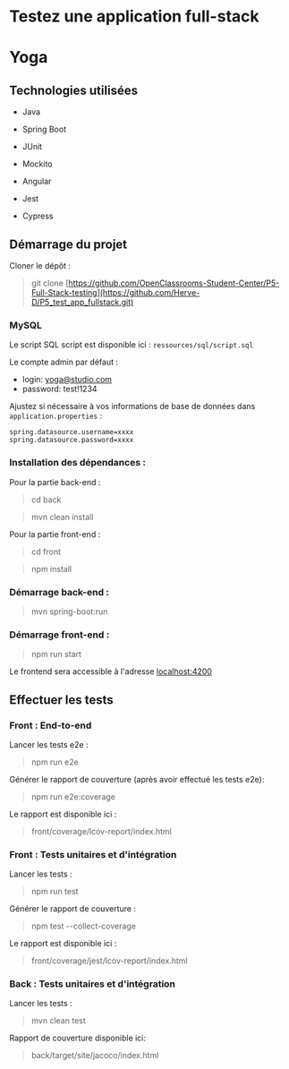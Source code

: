 # Testez une application full-stack

# Yoga

## Technologies utilisées

* Java
* Spring Boot
* JUnit
* Mockito

* Angular
* Jest
* Cypress

## Démarrage du projet

Cloner le dépôt :

> git clone [https://github.com/OpenClassrooms-Student-Center/P5-Full-Stack-testing](https://github.com/Herve-D/P5_test_app_fullstack.git)

### MySQL

Le script SQL script est disponible ici : `ressources/sql/script.sql`

Le compte admin par défaut :
- login: yoga@studio.com
- password: test!1234

Ajustez si nécessaire à vos informations de base de données dans `application.properties` :
```
spring.datasource.username=xxxx
spring.datasource.password=xxxx
```

### Installation des dépendances :

Pour la partie back-end :

> cd back

> mvn clean install

Pour la partie front-end :

> cd front

> npm install

### Démarrage back-end :

> mvn spring-boot:run

### Démarrage front-end :

> npm run start

Le frontend sera accessible à l'adresse [localhost:4200](http://localhost:4200)

## Effectuer les tests

### Front : End-to-end

Lancer les tests e2e :

> npm run e2e

Générer le rapport de couverture (après avoir effectué les tests e2e):

> npm run e2e:coverage

Le rapport est disponible ici :

> front/coverage/lcov-report/index.html

### Front : Tests unitaires et d'intégration

Lancer les tests :

> npm run test

Générer le rapport de couverture :

> npm test --collect-coverage

Le rapport est disponible ici :

> front/coverage/jest/lcov-report/index.html

### Back : Tests unitaires et d'intégration

Lancer les tests :

> mvn clean test

Rapport de couverture disponible ici:

> back/target/site/jacoco/index.html
